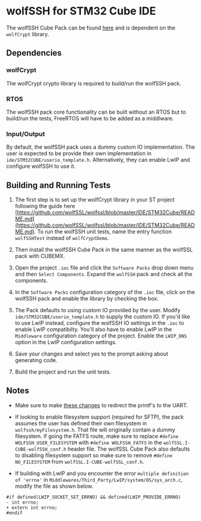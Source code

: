 # wolfSSH for STM32 Cube IDE

The wolfSSH Cube Pack can be found [here](https://www.wolfssl.com/files/ide/I-CUBE-wolfSSH.pack) and is dependent on the `wolfCrypt` library.

## Dependencies

### wolfCrypt

The wolfCrypt crypto library is required to build/run the wolfSSH pack.

### RTOS

The wolfSSH pack core functionality can be built without an RTOS but to build/run the tests, FreeRTOS will have to be added as a middlware.

### Input/Output

By default, the wolfSSH pack uses a dummy custom IO implementation. The user is expected to be provide their own implementation in `ide/STM32CUBE/userio_template.h`. Alternatively, they can enable LwIP and configure wolfSSH to use it.


## Building and Running Tests

1. The first step is to set up the wolfCrypt library in your ST project following the guide here [https://github.com/wolfSSL/wolfssl/blob/master/IDE/STM32Cube/README.md](https://github.com/wolfSSL/wolfssl/blob/master/IDE/STM32Cube/README.md). To run the wolfSSH unit tests, name the entry function `wolfSSHTest` instead of `wolfCryptDemo`.

2. Then install the wolfSSH Cube Pack in the same manner as the wolfSSL pack with CUBEMX.

3. Open the project `.ioc` file and click the `Software Packs` drop down menu and then `Select Components`. Expand the `wolfSSH` pack and check all the components.

4. In the `Software Packs` configuration category of the `.ioc` file, click on the wolfSSH pack and enable the library by checking the box.

5. The Pack defaults to using custom IO provided by the user. Modify `ide/STM32CUBE/userio_template.h` to supply the custom IO. If you'd like to use LwIP instead, configure the wolfSSH IO settings in the `.ioc` to enable LwIP compatibilty. You'll also have to enable LwIP in the `Middleware` configuration category of the project. Enable the `LWIP_DNS` option in the LwIP configuration settings.

6. Save your changes and select yes to the prompt asking about generating code.

7. Build the project and run the unit tests.

## Notes
- Make sure to make [these changes](https://github.com/wolfSSL/wolfssl/tree/master/IDE/STM32Cube#stm32-printf) to redirect the printf's to the UART.

- If looking to enable filesystem support (required for SFTP), the pack assumes the user has defined their own filesystem in `wolfssh/myFilesystem.h`. That file will originally contain a dummy filesystem. If going the FATFS route, make sure to replace `#define WOLFSSH_USER_FILESYSTEM` with `#define WOLFSSH_FATFS` in the `wolfSSL.I-CUBE-wolfSSH_conf.h` header file. The wolfSSL Cube Pack also defaults to disabling filesystem support so make sure to remove `#define NO_FILESYSTEM` from `wolfSSL.I-CUBE-wolfSSL_conf.h`.

- If building with LwIP and you encounter the error `multiple definition of 'errno'` in `Middlewares/Third_Party/LwIP/system/OS/sys_arch.c`, modify the file as shown below.
```
#if defined(LWIP_SOCKET_SET_ERRNO) && defined(LWIP_PROVIDE_ERRNO)
- int errno;
+ extern int errno;
#endif
```
